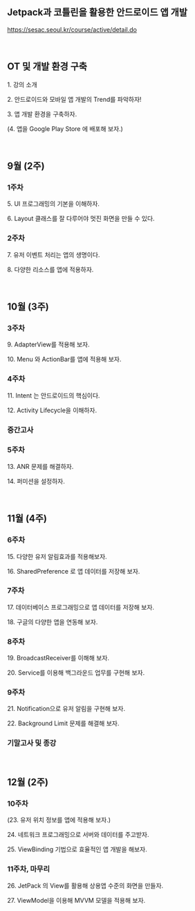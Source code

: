 ## Jetpack과 코틀린을 활용한 안드로이드 앱 개발

https://sesac.seoul.kr/course/active/detail.do 

<br>

## OT 및 개발 환경 구축 

1. 강의 소개 

2. 안드로이드와 모바일 앱 개발의 Trend를 파악하자! 

3. 앱 개발 환경을 구축하자. 

(4. 앱을 Google Play Store 에 배포해 보자.)

<br>

## 9월 (2주) 

### 1주차 

5. UI 프로그래밍의 기본을 이해하자. 

6. Layout 클래스를 잘 다루어야 멋진 화면을 만들 수 있다. 

### 2주차 

7. 유저 이벤트 처리는 앱의 생명이다. 

8. 다양한 리소스를 앱에 적용하자. 

<br>

## 10월 (3주) 

### 3주차 

9. AdapterView를 적용해 보자. 

10. Menu 와 ActionBar를 앱에 적용해 보자.

### 4주차 

11. Intent 는 안드로이드의 핵심이다.

12. Activity Lifecycle을 이해하자.

### 중간고사 

### 5주차 

13. ANR 문제를 해결하자. 

14. 퍼미션을 설정하자.

<br>

## 11월 (4주) 

### 6주차 

15. 다양한 유저 알림효과를 적용해보자. 

16. SharedPreference 로 앱 데이터를 저장해 보자.

### 7주차  

17. 데이터베이스 프로그래밍으로 앱 데이터를 저장해 보자.

18. 구글의 다양한 앱을 연동해 보자.

### 8주차  

19. BroadcastReceiver를 이해해 보자.

20. Service를 이용해 백그라운드 업무를 구현해 보자. 

### 9주차 

21. Notification으로 유저 알림을 구현해 보자.

22. Background Limit 문제를 해결해 보자.

### 기말고사 및 종강 

<br>

## 12월 (2주) 

### 10주차 

(23. 유저 위치 정보를 앱에 적용해 보자.) 

24. 네트워크 프로그래밍으로 서버와 데이터를 주고받자. 

25. ViewBinding 기법으로 효율적인 앱 개발을 해보자. 

### 11주차, 마무리 

26. JetPack 의 View를 활용해 상용앱 수준의 화면을 만들자.

27. ViewModel을 이용해 MVVM 모델을 적용해 보자. 
